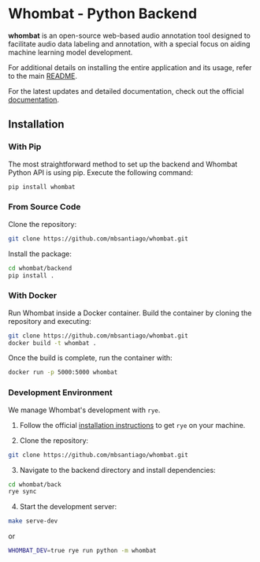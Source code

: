 # Whombat - Python Backend

**whombat** is an open-source web-based audio annotation tool designed to
facilitate audio data labeling and annotation, with a special focus on aiding
machine learning model development.

For additional details on installing the entire application and its usage, refer
to the main [README](https://github.com/mbsantiago/whombat).

For the latest updates and detailed documentation, check out the official
[documentation](https://mbsantiago.github.io/whombat/).

## Installation

### With Pip

The most straightforward method to set up the backend and Whombat Python API is
using pip. Execute the following command:

```bash
pip install whombat
```

### From Source Code

Clone the repository:

```bash
git clone https://github.com/mbsantiago/whombat.git
```

Install the package:

```bash
cd whombat/backend
pip install .
```

### With Docker

Run Whombat inside a Docker container. Build the container by cloning the repository and executing:


```bash
git clone https://github.com/mbsantiago/whombat.git
docker build -t whombat .
```

Once the build is complete, run the container with:

```bash
docker run -p 5000:5000 whombat
```

### Development Environment

We manage Whombat's development with `rye`. 

1. Follow the official [installation instructions](https://rye-up.com/guide/installation/) to get `rye` on your machine.

2. Clone the repository:

```bash
git clone https://github.com/mbsantiago/whombat.git
```

3. Navigate to the backend directory and install dependencies:

```bash
cd whombat/back
rye sync
```

4. Start the development server:

```bash
make serve-dev
```

or

```bash
WHOMBAT_DEV=true rye run python -m whombat
```
